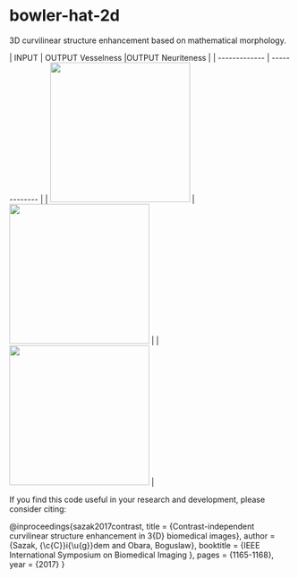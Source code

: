 # bowler-hat-2d
3D curvilinear structure enhancement based on mathematical morphology.

| INPUT | OUTPUT Vesselness |OUTPUT Neuriteness |
| ------------- | ------------- |
| <img src="https://user-images.githubusercontent.com/16241900/53633297-21816f80-3c28-11e9-8382-b0343429b09d.png" width="250">  | <img src="https://user-images.githubusercontent.com/16241900/53633209-e2ebb500-3c27-11e9-8066-ab200ea77467.png" width="250"> |  | <img src="https://user-images.githubusercontent.com/16241900/53633209-e2ebb500-3c27-11e9-8066-ab200ea77467.png" width="250"> |

If you find this code useful in your research and development, please consider citing:

@inproceedings{sazak2017contrast,
	title					= {Contrast-independent curvilinear structure enhancement in 3{D} biomedical images},
	author					= {Sazak, {\c{C}}i{\u{g}}dem and Obara, Boguslaw},
	booktitle				= {IEEE  International Symposium on Biomedical Imaging },
	pages					= {1165-1168},
	year					= {2017}
}

 

